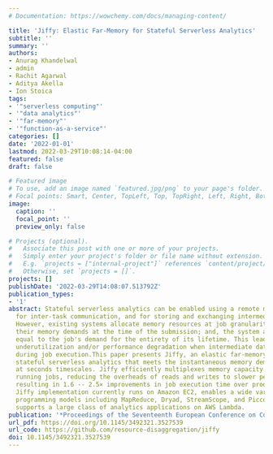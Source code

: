 ```yaml
---
# Documentation: https://wowchemy.com/docs/managing-content/

title: 'Jiffy: Elastic Far-Memory for Stateful Serverless Analytics'
subtitle: ''
summary: ''
authors:
- Anurag Khandelwal
- admin
- Rachit Agarwal
- Aditya Akella
- Ion Stoica
tags:
- '"serverless computing"'
- '"data analytics"'
- '"far-memory"'
- '"function-as-a-service"'
categories: []
date: '2022-01-01'
lastmod: 2022-03-29T10:08:14-04:00
featured: false
draft: false

# Featured image
# To use, add an image named `featured.jpg/png` to your page's folder.
# Focal points: Smart, Center, TopLeft, Top, TopRight, Left, Right, BottomLeft, Bottom, BottomRight.
image:
  caption: ''
  focal_point: ''
  preview_only: false

# Projects (optional).
#   Associate this post with one or more of your projects.
#   Simply enter your project's folder or file name without extension.
#   E.g. `projects = ["internal-project"]` references `content/project/deep-learning/index.md`.
#   Otherwise, set `projects = []`.
projects: []
publishDate: '2022-03-29T14:08:07.513792Z'
publication_types:
- '1'
abstract: Stateful serverless analytics can be enabled using a remote memory system
  for inter-task communication, and for storing and exchanging intermediate data.
  However, existing systems allocate memory resources at job granularity---jobs specify
  their memory demands at the time of the submission; and, the system allocates memory
  equal to the job's demand for the entirety of its lifetime. This leads to resource
  underutilization and/or performance degradation when intermediate data sizes vary
  during job execution.This paper presents Jiffy, an elastic far-memory system for
  stateful serverless analytics that meets the instantaneous memory demand of a job
  at seconds timescales. Jiffy efficiently multiplexes memory capacity across concurrently
  running jobs, reducing the overheads of reads and writes to slower persistent storage,
  resulting in 1.6 -- 2.5× improvements in job execution time over production workloads.
  Jiffy implementation currently runs on Amazon EC2, enables a wide variety of distributed
  programming models including MapReduce, Dryad, StreamScope, and Piccolo, and natively
  supports a large class of analytics applications on AWS Lambda.
publication: '*Proceedings of the Seventeenth European Conference on Computer Systems(EuroSys 22)*'
url_pdf: https://doi.org/10.1145/3492321.3527539
url_code: https://github.com/resource-disaggregation/jiffy
doi: 10.1145/3492321.3527539
---
```

